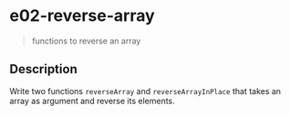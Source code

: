 # e02-reverse-array
> functions to reverse an array

## Description

Write two functions `reverseArray` and `reverseArrayInPlace` that takes an array as argument and reverse its elements.